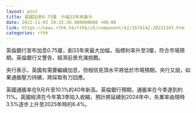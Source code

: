 ```yaml
---
layout: post
title: 英國加息0.75厘　升幅33年來最大
date: 2022-11-03 20:25:26.000000000 +08:00
link: https://news.rthk.hk/rthk/ch/component/k2/1674142-20221103.htm
categories: rthk
---
```


英倫銀行宣布加息0.75厘，創33年來最大加幅，指標利率升至3厘，符合市場預期。英倫銀行又警告，經濟前景充滿挑戰。

央行表示，英國有需要繼續加息，但相信見頂水平將低於市場預期。央行又說，如果通脹壓力持續，將採取有力回應。

英國通脹率在9月升至10.1%的40年新高。英倫銀行預期，通脹率在今季達到約11%。英國經濟在今年第3季陷入收縮，預計將延續到2024年中，失業率由現時3.5%逐步上升至2025年時的6.4%。
